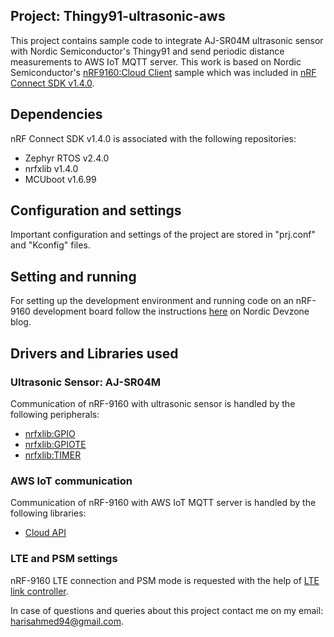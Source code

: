 ## Project: Thingy91-ultrasonic-aws
This project contains sample code to integrate AJ-SR04M ultrasonic sensor with Nordic Semiconductor's Thingy91 and send periodic distance measurements to AWS IoT MQTT server. This work is based on Nordic Semiconductor's [nRF9160:Cloud Client](http://developer.nordicsemi.com/nRF_Connect_SDK/doc/1.4.0/nrf/samples/nrf9160/cloud_client/README.html) sample which was included in [nRF Connect SDK v1.4.0](http://developer.nordicsemi.com/nRF_Connect_SDK/doc/1.4.0/nrf/introduction.html).

## Dependencies
nRF Connect SDK v1.4.0 is associated with the following repositories:
- Zephyr RTOS v2.4.0
- nrfxlib v1.4.0
- MCUboot v1.6.99

## Configuration and settings
Important configuration and settings of the project are stored in "prj.conf" and "Kconfig" files.

## Setting and running
For setting up the development environment and running code on an nRF-9160 development board follow the instructions [here](https://devzone.nordicsemi.com/nordic/nrf-connect-sdk-guides/b/getting-started/posts/nrf-connect-sdk-tutorial) on Nordic Devzone blog.

## Drivers and Libraries used
### Ultrasonic Sensor: AJ-SR04M
Communication of nRF-9160 with ultrasonic sensor is handled by the following peripherals:
- [nrfxlib:GPIO](https://infocenter.nordicsemi.com/topic/drivers_nrfx_v2.4.0/group__nrf__gpio.html)
- [nrfxlib:GPIOTE](https://infocenter.nordicsemi.com/topic/drivers_nrfx_v2.4.0/group__nrf__gpiote.html)
- [nrfxlib:TIMER](https://infocenter.nordicsemi.com/topic/drivers_nrfx_v2.4.0/group__nrf__timer.html)

### AWS IoT communication
Communication of nRF-9160 with AWS IoT MQTT server is handled by the following libraries:
- [Cloud API](http://developer.nordicsemi.com/nRF_Connect_SDK/doc/1.4.0/nrf/include/net/cloud.html#cloud-api-readme)

### LTE and PSM settings
nRF-9160 LTE connection and PSM mode is requested with the help of [LTE link controller](http://developer.nordicsemi.com/nRF_Connect_SDK/doc/1.4.0/nrf/include/modem/lte_lc.html).

In case of questions and queries about this project contact me on my email: [harisahmed94@gmail.com](mailto:harisahmed94@gmail.com).